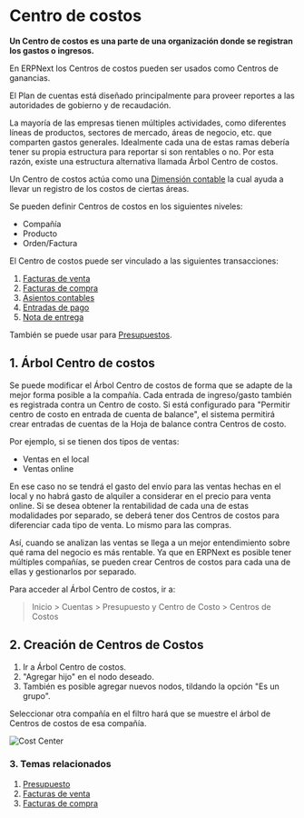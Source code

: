 <!-- add-breadcrumbs -->
# Centro de costos

**Un Centro de costos es una parte de una organización donde se registran los gastos o ingresos.**

En ERPNext los Centros de costos pueden ser usados como Centros de ganancias.

El Plan de cuentas está diseñado principalmente para proveer reportes a las autoridades de gobierno y de recaudación.

La mayoría de las empresas tienen múltiples actividades, como diferentes líneas de productos, sectores de mercado, áreas de negocio, etc. que comparten gastos generales. Idealmente cada una de estas ramas debería tener su propia estructura para reportar si son rentables o no. Por esta razón, existe una estructura alternativa llamada Árbol Centro de costos.

Un Centro de costos actúa como una [Dimensión contable](/docs/user/manual/es/accounts/accounting-dimensions) la cual ayuda a llevar un registro de los costos de ciertas áreas.

Se pueden definir Centros de costos en los siguientes niveles:

* Compañía
* Producto
* Orden/Factura

El Centro de costos puede ser vinculado a las siguientes transacciones:

1. [Facturas de venta](/docs/user/manual/es/accounts/sales-invoice)
1. [Facturas de compra](/docs/user/manual/es/accounts/purchase-invoice)
1. [Asientos contables](/docs/user/manual/es/accounts/journal-entry)
1. [Entradas de pago](/docs/user/manual/es/accounts/payment-entry)
1. [Nota de entrega](/docs/user/manual/en/stock/delivery-note)

También se puede usar para [Presupuestos](/docs/user/manual/es/accounts/budgeting).

## 1. Árbol Centro de costos

Se puede modificar el Árbol Centro de costos de forma que se adapte de la mejor forma posible a la compañía. Cada entrada de ingreso/gasto también es registrada contra un Centro de costo. Si está configurado para "Permitir centro de costo en entrada de cuenta de balance", el sistema permitirá crear entradas de cuentas de la Hoja de balance contra Centros de costo.

Por ejemplo, si se tienen dos tipos de ventas:

 * Ventas en el local
 * Ventas online

En ese caso no se tendrá el gasto del envío para las ventas hechas en el local y no habrá gasto de alquiler a considerar en el precio para venta online. Si se desea obtener la rentabilidad de cada una de estas modalidades por separado, se deberá tener dos Centros de costos para diferenciar cada tipo de venta. Lo mismo para las compras.

Así, cuando se analizan las ventas se llega a un mejor entendimiento sobre qué rama del negocio es más rentable. Ya que en ERPNext es posible tener múltiples compañías, se pueden crear Centros de costos para cada una de ellas y gestionarlos por separado.

Para acceder al Árbol Centro de costos, ir a:
> Inicio > Cuentas > Presupuesto y Centro de Costo > Centros de Costos

## 2. Creación de Centros de Costos
1. Ir a Árbol Centro de costos.
1. "Agregar hijo" en el nodo deseado.
1. También es posible agregar nuevos nodos, tildando la opción "Es un grupo".

Seleccionar otra compañía en el filtro hará que se muestre el árbol de Centros de costos de esa compañía.

<img class="screenshot" alt="Cost Center" src="{{docs_base_url}}/assets/img/accounts/chart-of-cost-center.png"> 

### 3. Temas relacionados
1. [Presupuesto](/docs/user/manual/es/accounts/budgeting)
1. [Facturas de venta](/docs/user/manual/es/accounts/sales-invoice)
1. [Facturas de compra](/docs/user/manual/es/accounts/purchase-invoice)
